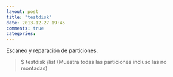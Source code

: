 ```yaml
---
layout: post
title: "testdisk"
date: 2013-12-27 19:45
comments: true
categories: 
---
```

Escaneo y reparación de particiones.

>$ testdisk /list (Muestra todas las particiones incluso las no montadas)

